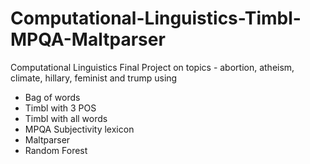 # Computational-Linguistics-Timbl-MPQA-Maltparser
Computational Linguistics Final Project on topics - abortion, atheism, climate, hillary, feminist and trump using

- Bag of words
- Timbl with 3 POS
- Timbl with all words
- MPQA Subjectivity lexicon
- Maltparser
- Random Forest
